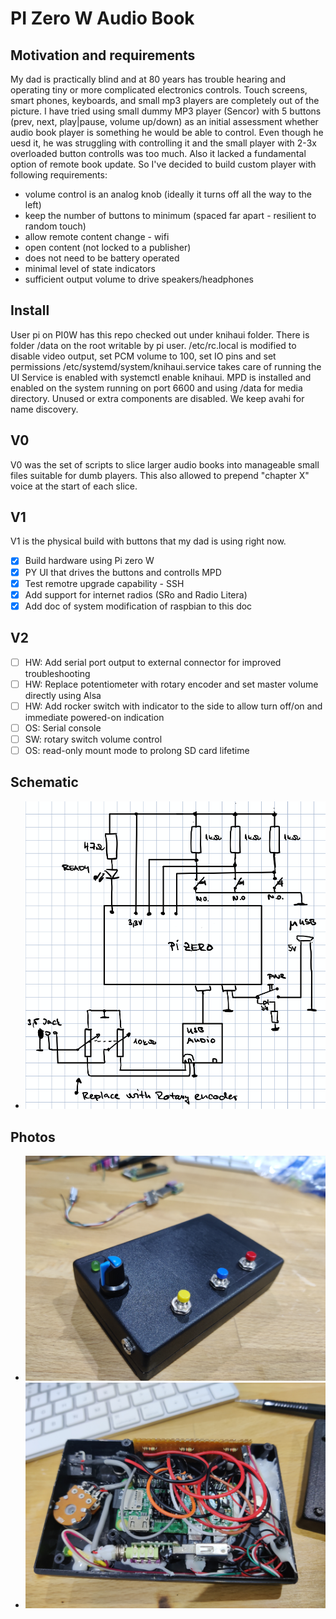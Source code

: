 # PI Zero W Audio Book
## Motivation and requirements
My dad is practically blind and at 80 years has trouble hearing and operating tiny or more complicated electronics controls. Touch screens, smart phones, keyboards, and small mp3 players are completely out of the picture. I have tried using small dummy MP3 player (Sencor) with 5 buttons (prev, next, play|pause, volume up/down) as an initial assessment whether audio book player is something he would be able to control. Even though he uesd it, he was struggling with controlling it and the small player with 2-3x overloaded button controlls was too much. Also it lacked a fundamental option of remote book update. So I've decided to build custom player with following requirements:
- volume control is an analog knob (ideally it turns off all the way to the left)
- keep the number of buttons to minimum (spaced far apart - resilient to random touch)
- allow remote content change - wifi
- open content (not locked to a publisher)
- does not need to be battery operated
- minimal level of state indicators
- sufficient output volume to drive speakers/headphones

## Install
User pi on PI0W has this repo checked out under knihaui folder. There is folder /data on the root writable by pi user. 
/etc/rc.local is modified to disable video output, set PCM volume to 100, set IO pins and set permissions
/etc/systemd/system/knihaui.service takes care of running the UI
Service is enabled with systemctl enable knihaui. 
MPD is installed and enabled on the system running on port 6600 and using /data for media directory.
Unused or extra components are disabled. We keep avahi for name discovery.

## V0
V0 was the set of scripts to slice larger audio books into manageable small files suitable for dumb players. This also allowed to prepend "chapter X" voice at the start of each slice.

## V1
V1 is the physical build with buttons that my dad is using right now.
- [x] Build hardware using Pi zero W
- [x] PY UI that drives the buttons and controlls MPD
- [x] Test remotre upgrade capability - SSH
- [x] Add support for internet radios (SRo and Radio Litera)
- [x] Add doc of system modification of raspbian to this doc

## V2
- [ ] HW: Add serial port output to external connector for improved troubleshooting 
- [ ] HW: Replace potentiometer with rotary encoder and set master volume directly using Alsa
- [ ] HW: Add rocker switch with indicator to the side to allow turn off/on and immediate powered-on indication
- [ ] OS: Serial console
- [ ] SW: rotary switch volume control
- [ ] OS: read-only mount mode to prolong SD card lifetime

## Schematic
- ![Schematic](schematic.png)

## Photos
- ![Top](Pi0AudioBook-top.jpg)
- ![Inside](Pi0AudioBook-inside.jpg)

